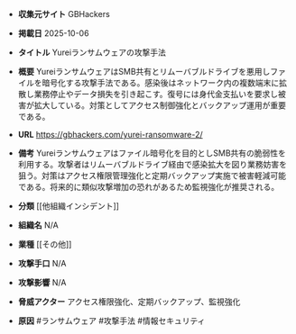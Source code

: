 - **収集元サイト**
GBHackers

- **掲載日**
2025-10-06

- **タイトル**
Yureiランサムウェアの攻撃手法

- **概要**
YureiランサムウェアはSMB共有とリムーバブルドライブを悪用しファイルを暗号化する攻撃手法である。感染後はネットワーク内の複数端末に拡散し業務停止やデータ損失を引き起こす。復号には身代金支払いを要求し被害が拡大している。対策としてアクセス制御強化とバックアップ運用が重要である。

- **URL**
https://gbhackers.com/yurei-ransomware-2/

- **備考**
Yureiランサムウェアはファイル暗号化を目的としSMB共有の脆弱性を利用する。攻撃者はリムーバブルドライブ経由で感染拡大を図り業務妨害を狙う。対策はアクセス権限管理強化と定期バックアップ実施で被害軽減可能である。将来的に類似攻撃増加の恐れがあるため監視強化が推奨される。

- **分類**
[[他組織インシデント]]

- **組織名**
N/A

- **業種**
[[その他]]

- **攻撃手口**
N/A

- **攻撃影響**
N/A

- **脅威アクター**
アクセス権限強化、定期バックアップ、監視強化

- **原因**
#ランサムウェア #攻撃手法 #情報セキュリティ
